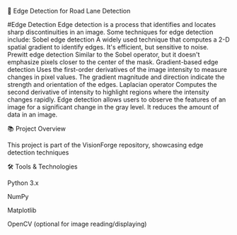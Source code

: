 🚗 Edge Detection for Road Lane Detection

#Edge Detection
Edge detection is a process that identifies and locates sharp discontinuities in an image. Some techniques for edge detection include: 
Sobel edge detection
A widely used technique that computes a 2-D spatial gradient to identify edges. It's efficient, but sensitive to noise. 
Prewitt edge detection
Similar to the Sobel operator, but it doesn't emphasize pixels closer to the center of the mask. 
Gradient-based edge detection
Uses the first-order derivatives of the image intensity to measure changes in pixel values. The gradient magnitude and direction indicate the strength and orientation of the edges. 
Laplacian operator
Computes the second derivative of intensity to highlight regions where the intensity changes rapidly. 
Edge detection allows users to observe the features of an image for a significant change in the gray level. It reduces the amount of data in an image. 

📚 Project Overview

This project is part of the VisionForge repository, showcasing edge detection techniques 

🛠️ Tools & Technologies

Python 3.x

NumPy

Matplotlib

OpenCV (optional for image reading/displaying)